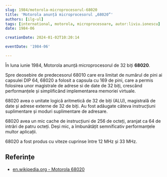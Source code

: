 ```yaml
---
slug: 1984/motorola-microprocesorul-68020
title: 'Motorola anunță microprocesorul „68020”'
authors: [ilg-ul]
tags: [international, motorola, microprocesoare, autor:liviu.ionescu]
date: 1984-06

creationDate: 2024-01-02T10:20:14

eventDate: '1984-06'

---
```


În luna iunie 1984, Motorola anunță microprocesorul
de 32 biți **68020**.

<!-- truncate -->

Spre deosebire de predecesorul 68010 care era limitat de numărul de pini
ai capsulei DIP 64, 68020 a folosit a capsula cu 169 de pini, care a
permis folosirea unor magistrale de adrese si de date de 32 biți, crescând
performanțele și simplificând implementarea memoriei virtuale.

68020 avea o unitate logică aritmetică de 32 de biți (ALU),
magistrală de date și adrese externe de 32 de biți. Au fost
adăugate câteva instrucțiuni suplimentare și moduri suplimentare
de adresare.

68020 avea un mic cache de instrucțiuni de 256 de octeți, aranjat
ca 64 de intrări de patru octeți. Deși mic, a îmbunătățit semnificativ
performanțele multor aplicații.

68020 a fost produs cu viteze cuprinse între 12 MHz și 33 MHz.

## Referințe

- [en.wikipedia.org - Motorola 68020](https://en.wikipedia.org/wiki/Motorola_68020)
